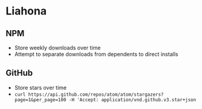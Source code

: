 # Liahona

## NPM

- Store weekly downloads over time
- Attempt to separate downloads from dependents to direct installs

## GitHub

- Store stars over time
- `curl https://api.github.com/repos/atom/atom/stargazers?page=1&per_page=100 -H 'Accept: application/vnd.github.v3.star+json`
